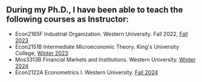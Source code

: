 
## During my Ph.D., I have been able to teach the following courses as Instructor:

- Econ2165F Industrial Organization. Western University. Fall 2022, [Fall 2023](./syllabus/EC2165F_2023_FJMH.pdf)
- Econ2151B Intermediate Microeconomic Theory. King's University College, [Winter 2023](./syllabus/EC2151B_Syllabus.pdf)
- Mos3313B Financial Markets and Institutions. Western University. [Winter 2024](.syllabus/MOS3313B_S003.pdf)
- Econ2122A Econometrics I. Western University. [Fall 2024](./syllabus/Econ2122A_002_Martinez_Fall_24.pdf)
